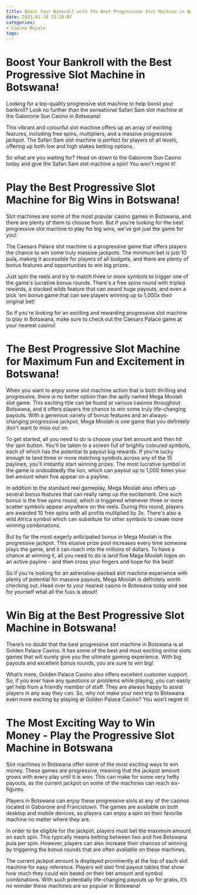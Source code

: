 ```yaml
---
title: Boost Your Bankroll with the Best Progressive Slot Machine in Botswana!
date: 2023-01-18 12:19:07
categories:
- Casino Royale
tags:
---
```



#  Boost Your Bankroll with the Best Progressive Slot Machine in Botswana!

Looking for a top-quality progressive slot machine to help boost your bankroll? Look no further than the sensational Safari Sam slot machine at the Gaborone Sun Casino in Botswana!

This vibrant and colourful slot machine offers up an array of exciting features, including free spins, multipliers, and a massive progressive jackpot. The Safari Sam slot machine is perfect for players of all levels, offering up both low and high stakes betting options.

So what are you waiting for? Head on down to the Gaborone Sun Casino today and give the Safari Sam slot machine a spin! You won't regret it!

#  Play the Best Progressive Slot Machine for Big Wins in Botswana!

Slot machines are some of the most popular casino games in Botswana, and there are plenty of them to choose from. But if you're looking for the best progressive slot machine to play for big wins, we've got just the game for you!

The Caesars Palace slot machine is a progressive game that offers players the chance to win some truly massive jackpots. The minimum bet is just 10 pula, making it accessible for players of all budgets, and there are plenty of bonus features and opportunities to win big prizes.

Just spin the reels and try to match three or more symbols to trigger one of the game's lucrative bonus rounds. There's a free spins round with tripled rewards, a stacked wilds feature that can award huge payouts, and even a pick 'em bonus game that can see players winning up to 1,000x their original bet!

So if you're looking for an exciting and rewarding progressive slot machine to play in Botswana, make sure to check out the Caesars Palace game at your nearest casino!

#  The Best Progressive Slot Machine for Maximum Fun and Excitement in Botswana!

When you want to enjoy some slot machine action that is both thrilling and progressive, there is no better option than the aptly named Mega Moolah slot game. This exciting title can be found at various casinos throughout Botswana, and it offers players the chance to win some truly life-changing payouts. With a generous variety of bonus features and an always-changing progressive jackpot, Mega Moolah is one game that you definitely don't want to miss out on.

To get started, all you need to do is choose your bet amount and then hit the spin button. You'll be taken to a screen full of brightly coloured symbols, each of which has the potential to payout big rewards. If you're lucky enough to land three or more matching symbols across any of the 15 paylines, you'll instantly start winning prizes. The most lucrative symbol in the game is undoubtedly the lion, which can payout up to 1,000 times your bet amount when five appear on a payline.

In addition to the standard reel gameplay, Mega Moolah also offers up several bonus features that can really ramp up the excitement. One such bonus is the free spins round, which is triggered whenever three or more scatter symbols appear anywhere on the reels. During this round, players are awarded 10 free spins with all profits multiplied by 3x. There's also a wild Africa symbol which can substitute for other symbols to create more winning combinations.

But by far the most eagerly anticipated bonus in Mega Moolah is the progressive jackpot. This elusive prize pool increases every time someone plays the game, and it can reach into the millions of dollars. To have a chance at winning it, all you need to do is land five Mega Moolah logos on an active payline - and then cross your fingers and hope for the best!

So if you're looking for an adrenaline-packed slot machine experience with plenty of potential for massive payouts, Mega Moolah is definitely worth checking out. Head over to your nearest casino in Botswana today and see for yourself what all the fuss is about!

#  Win Big at the Best Progressive Slot Machine in Botswana!

There’s no doubt that the best progressive slot machine in Botswana is at Golden Palace Casino. It has some of the best and most exciting online slots games that will surely give you the ultimate gaming experience. With big payouts and excellent bonus rounds, you are sure to win big!

What’s more, Golden Palace Casino also offers excellent customer support. So, if you ever have any questions or problems while playing, you can easily get help from a friendly member of staff. They are always happy to assist players in any way they can. So, why not make your next trip to Botswana even more exciting by playing at Golden Palace Casino? You won’t regret it!

#  The Most Exciting Way to Win Money - Play the Progressive Slot Machine in Botswana

Slot machines in Botswana offer some of the most exciting ways to win money. These games are progressive, meaning that the jackpot amount grows with every play until it is won. This can make for some very hefty payouts, as the current jackpot on some of the machines can reach six-figures.

Players in Botswana can enjoy these progressive slots at any of the casinos located in Gaborone and Francistown. The games are available on both desktop and mobile devices, so players can enjoy a spin on their favorite machine no matter where they are.

In order to be eligible for the jackpot, players must bet the maximum amount on each spin. This typically means betting between two and five Botswana pula per spin. However, players can also increase their chances of winning by triggering the bonus rounds that are often available on these machines.

The current jackpot amount is displayed prominently at the top of each slot machine for easy reference. Players will also find payout tables that show how much they could win based on their bet amount and symbol combinations. With such potentially life-changing payouts up for grabs, it’s no wonder these machines are so popular in Botswana!